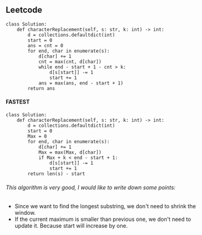 ## Leetcode

```
class Solution:
    def characterReplacement(self, s: str, k: int) -> int:
        d = collections.defaultdict(int)
        start = 0
        ans = cnt = 0
        for end, char in enumerate(s):
            d[char] += 1
            cnt = max(cnt, d[char])
            while end - start + 1 - cnt > k:
                d[s[start]] -= 1
                start += 1
            ans = max(ans, end - start + 1)
        return ans
```
#### FASTEST       
```
class Solution:
    def characterReplacement(self, s: str, k: int) -> int:
        d = collections.defaultdict(int)
        start = 0
        Max = 0
        for end, char in enumerate(s):
            d[char] += 1
            Max = max(Max, d[char])
            if Max + k < end - start + 1:
                d[s[start]] -= 1
                start += 1
        return len(s) - start
```
###### This algorithm is very good, I would like to write down some points:
* Since we want to find the longest substring, we don't need to shrink the window.
* If the current maximum is smaller than previous one, we don't need to update it. Because start will increase by one.

